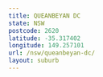 ```yaml
---
title: QUEANBEYAN DC
state: NSW
postcode: 2620
latitude: -35.317402
longitude: 149.257101
url: /nsw/queanbeyan-dc/
layout: suburb
---
```

